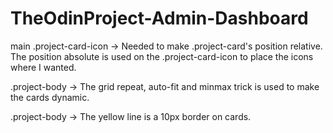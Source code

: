 # TheOdinProject-Admin-Dashboard

main .project-card-icon ->
    Needed to make .project-card's position relative. The position absolute is used on the
    .project-card-icon to place the icons where I wanted.

.project-body ->
    The grid repeat, auto-fit and minmax trick is used to make the cards dynamic.

.project-body -> 
    The yellow line is a 10px border on cards.
